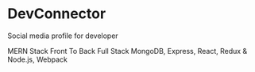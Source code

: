 # DevConnector

Social media profile for developer

MERN Stack Front To Back Full Stack MongoDB, Express, React, Redux & Node.js, Webpack

